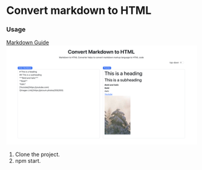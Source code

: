 # Convert markdown to HTML  

### Usage  
[Markdown Guide](https://www.markdownguide.org/cheat-sheet/)  
![Usage](./src/markdown-editor.png)  

1. Clone the project.
2. npm start.
